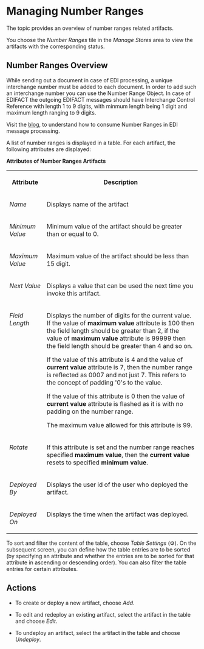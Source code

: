 <!-- loiob6e17fa17a70491da4a54216db298f84 -->

<link rel="stylesheet" type="text/css" href="../css/sap-icons.css"/>

# Managing Number Ranges

The topic provides an overview of number ranges related artifacts.

You choose the *Number Ranges* tile in the *Manage Stores* area to view the artifacts with the corresponding status.



## Number Ranges Overview

While sending out a document in case of EDI processing, a unique interchange number must be added to each document. In order to add such an interchange number you can use the Number Range Object. In case of EDIFACT the outgoing EDIFACT messages should have Interchange Control Reference with length 1 to 9 digits, with minmum length being 1 digit and maximum length ranging to 9 digits.

Visit the [blog](https://blogs.sap.com/2018/06/26/cloud-integration-working-with-number-ranges/), to understand how to consume Number Ranges in EDI message processing.

A list of number ranges is displayed in a table. For each artifact, the following attributes are displayed:

**Attributes of Number Ranges Artifacts**


<table>
<tr>
<th valign="top">

Attribute



</th>
<th valign="top">

Description



</th>
</tr>
<tr>
<td valign="top">

 *Name* 



</td>
<td valign="top">

Displays name of the artifact



</td>
</tr>
<tr>
<td valign="top">

 *Minimum Value* 



</td>
<td valign="top">

Minimum value of the artifact should be greater than or equal to 0.



</td>
</tr>
<tr>
<td valign="top">

 *Maximum Value* 



</td>
<td valign="top">

Maximum value of the artifact should be less than 15 digit.



</td>
</tr>
<tr>
<td valign="top">

 *Next Value* 



</td>
<td valign="top">

Displays a value that can be used the next time you invoke this artifact.



</td>
</tr>
<tr>
<td valign="top">

 *Field Length* 



</td>
<td valign="top">

Displays the number of digits for the current value. If the value of **maximum value** attribute is 100 then the field length should be greater than 2, if the value of **maximum value** attribute is 99999 then the field length should be greater than 4 and so on.

If the value of this attribute is 4 and the value of **current value** attribute is 7, then the number range is reflected as 0007 and not just 7. This refers to the concept of padding '0's to the value.

If the value of this attribute is 0 then the value of **current value** attribute is flashed as it is with no padding on the number range.

The maximum value allowed for this attribute is 99.



</td>
</tr>
<tr>
<td valign="top">

 *Rotate* 



</td>
<td valign="top">

If this attribute is set and the number range reaches specified **maximum value**, then the **current value** resets to specified **minimum value**.



</td>
</tr>
<tr>
<td valign="top">

 *Deployed By* 



</td>
<td valign="top">

Displays the user id of the user who deployed the artifact.



</td>
</tr>
<tr>
<td valign="top">

 *Deployed On* 



</td>
<td valign="top">

Displays the time when the artifact was deployed.



</td>
</tr>
</table>

To sort and filter the content of the table, choose *Table Settings* \(:gear:\). On the subsequent screen, you can define how the table entries are to be sorted \(by specifying an attribute and whether the entries are to be sorted for that attribute in ascending or descending order\). You can also filter the table entries for certain attributes.



## Actions

-   To create or deploy a new artifact, choose *Add*.

-   To edit and redeploy an existing artifact, select the artifact in the table and choose *Edit*.

-   To undeploy an artifact, select the artifact in the table and choose *Undeploy*.


